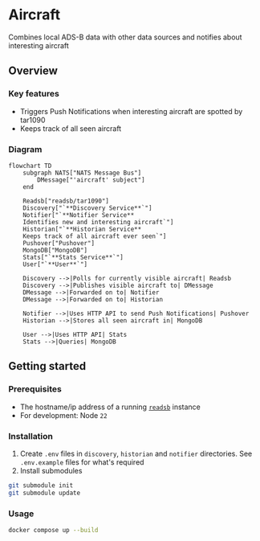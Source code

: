 # Aircraft

Combines local ADS-B data with other data sources and notifies about interesting aircraft

## Overview

### Key features

- Triggers Push Notifications when interesting aircraft are spotted by tar1090
- Keeps track of all seen aircraft

### Diagram

```mermaid
flowchart TD
    subgraph NATS["NATS Message Bus"]
        DMessage["'aircraft' subject"]
    end

    Readsb["readsb/tar1090"]
    Discovery["`**Discovery Service**`"]
    Notifier["`**Notifier Service**
    Identifies new and interesting aircraft`"]
    Historian["`**Historian Service**
    Keeps track of all aircraft ever seen`"]
    Pushover["Pushover"]
    MongoDB["MongoDB"]
    Stats["`**Stats Service**`"]
    User["`**User**`"]

    Discovery -->|Polls for currently visible aircraft| Readsb
    Discovery -->|Publishes visible aircraft to| DMessage
    DMessage -->|Forwarded on to| Notifier
    DMessage -->|Forwarded on to| Historian

    Notifier -->|Uses HTTP API to send Push Notifications| Pushover
    Historian -->|Stores all seen aircraft in| MongoDB

    User -->|Uses HTTP API| Stats
    Stats -->|Queries| MongoDB

```

## Getting started

### Prerequisites

- The hostname/ip address of a running [`readsb`](https://github.com/wiedehopf/readsb) instance
- For development: Node `22`

### Installation

1. Create `.env` files in `discovery`, `historian` and `notifier` directories. See `.env.example` files for what's required
2. Install submodules

```bash
git submodule init 
git submodule update
```

### Usage

```bash
docker compose up --build
```
